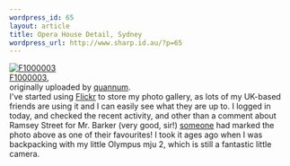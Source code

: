 ```yaml
--- 
wordpress_id: 65
layout: article
title: Opera House Detail, Sydney
wordpress_url: http://www.sharp.id.au/?p=65
---
```

<div class="flickr-frame">
	<a href="http://www.flickr.com/photos/quannum/16196749/" title="photo sharing"><img src="http://photos11.flickr.com/16196749_971cc32dc7_t.jpg" class="flickr-photo" alt="F1000003" /></a><br />
	<span class="flickr-caption">
		<a href="http://www.flickr.com/photos/quannum/16196749/">F1000003</a>,<br /> originally uploaded by <a href="http://www.flickr.com/people/quannum/">quannum</a>.
	</span>
</div>
I've started using <a href="http://flickr.com/photos/quannum/">Flickr</a> to store my photo gallery, as lots of my UK-based friends are using it and I can easily see what they are up to. I logged in today, and checked the recent activity, and other than a comment about Ramsey Street for Mr. Barker (very good, sir!) <a href="http://flickr.com/photos/nimbinferal/">someone</a> had marked the photo above as one of their favourites! I took it ages ago when I was backpacking with my little Olympus mju 2, which is still a fantastic little camera.
<br clear="all" />
